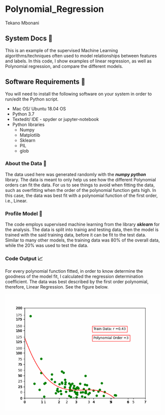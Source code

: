 # Polynomial_Regression
Tekano Mbonani

## System Docs 📃
This is an example of the supervised Machine Learning algorithms/techniques often used to model relationships between features and labels. In this code, I show examples of linear regression, as well as Polynomial regression, and compare the different models.  

## Software Requirements 🔌
You will need to install the following software on your system in order to run/edit the Python script.
* Mac OS/ Ubuntu 18.04 OS
* Python 3.7
* Textedit/ IDE - spyder or jupyter-notebook
* Python libraries
  * Numpy
  * Matplotlib
  * Sklearn
  * PIL
  * glob
    
### About the Data 💾 
The data used here was generated randomly with the ***numpy python*** library. The data is meant to only help us see how the different Polynomial orders can fit the data. For us to see things to avoid when fitting the data, such as overfitting when the order of the polynomial function gets high. In this case, the data was best fit with a polynomial function of the first order, i.e., Linear. 
### Profile Model 🧮
The code employs supervised machine learning from the library ***sklearn*** for the analysis. The data is split into trainig and testing data, then the model is trained with the said training data, before it can be fit to the test data. Similar to many other models, the training data was 80% of the overall data, while the 20% was used to test the data.
### Code Output 📈 
For every polynomial function fitted, in order to know determine the goodness of the model fit, I calculated the regression determination coefficient. The data was best described by the first order polynomial, therefore, Linear Regression. See the figure below.
<p align="center">
    <img width="700" src="https://github.com/T3kan0/Polynomial_Regression/blob/main/png_to_gif.gif" alt="Material Bread logo">
</p> 


